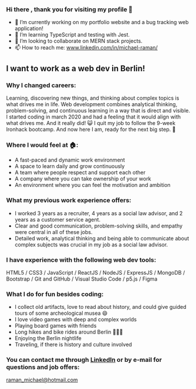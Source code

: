 ### Hi there , thank you for visiting my profile 🙌

 - 🔭 I’m currently working on my portfolio website and a bug tracking web application!
 - 🌱 I’m learning TypeScript and testing with Jest.
 - 👯 I’m looking to collaborate on MERN stack projects.
 - 📫 How to reach me: www.linkedin.com/in/michael-raman/

## I want to work as a web dev in Berlin!

### Why I changed careers: 

Learning, discovering new things, and thinking about complex topics is what drives me in life. Web development combines analytical thinking, problem-solving, and continuous learning in a way that is direct and visible. I started coding in march 2020 and had a feeling that it would align with what drives me. And it really did! 😺 I quit my job to follow the 9-week Ironhack bootcamp. And now here I am, ready for the next big step. 🚀

### Where I would feel at 🏠: 

- A fast-paced and dynamic work environment
- A space to learn daily and grow continuously 
- A team where people respect and support each other
- A company where you can take ownership of your work
- An environment where you can feel the motivation and ambition

 ### What my previous work experience offers: 

 - I worked 3 years as a recruiter, 4 years as a social law advisor, and 2 years as a customer service agent.
 - Clear and good communication, problem-solving skills, and empathy were central in all of these jobs. 
 - Detailed work, analytical thinking and being able to communicate about complex subjects was crucial in my job as a social law advisor.

### I have experience with the following web dev tools: 

HTML5 / CSS3 / JavaScript / ReactJS / NodeJS / ExpressJS / MongoDB / Bootstrap / Git and GitHub / Visual Studio Code / p5.js / Figma

### What I do for fun besides coding:

- I collect old artifacts, love to read about history, and could give guided tours of some archeological musea 😄
- I love video games with deep and complex worlds
- Playing board games with friends
- Long hikes and bike rides around Berlin 🌲🌲🌲
- Enjoying the Berlin nightlife
- Traveling, if there is history and culture involved 

### You can contact me through [LinkedIn](https://www.linkedin.com/in/michael-raman/) or by e-mail for questions and job offers: 

 raman_michael@hotmail.com 
